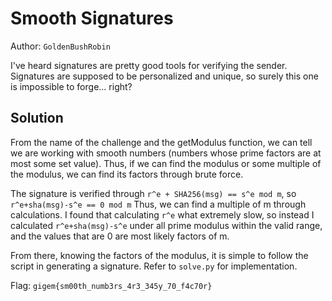 # Smooth Signatures

Author: `GoldenBushRobin`

I've heard signatures are pretty good tools for verifying the sender. Signatures are supposed to be personalized and unique, so surely this one is impossible to forge... right?

## Solution

From the name of the challenge and the getModulus function, we can tell we are working with smooth numbers (numbers whose prime factors are at most some set value). Thus, if we can find the modulus or some multiple of the modulus, we can find its factors through brute force.

The signature is verified through `r^e + SHA256(msg) == s^e mod m`, so `r^e+sha(msg)-s^e == 0 mod m`
Thus, we can find a multiple of m through calculations.
I found that calculating `r^e` what extremely slow, so instead I calculated `r^e+sha(msg)-s^e` under all prime modulus within the valid range, and the values that are 0 are most likely factors of m.

From there, knowing the factors of the modulus, it is simple to follow the script in generating a signature.
Refer to `solve.py` for implementation.

Flag: `gigem{sm00th_numb3rs_4r3_345y_70_f4c70r}`
